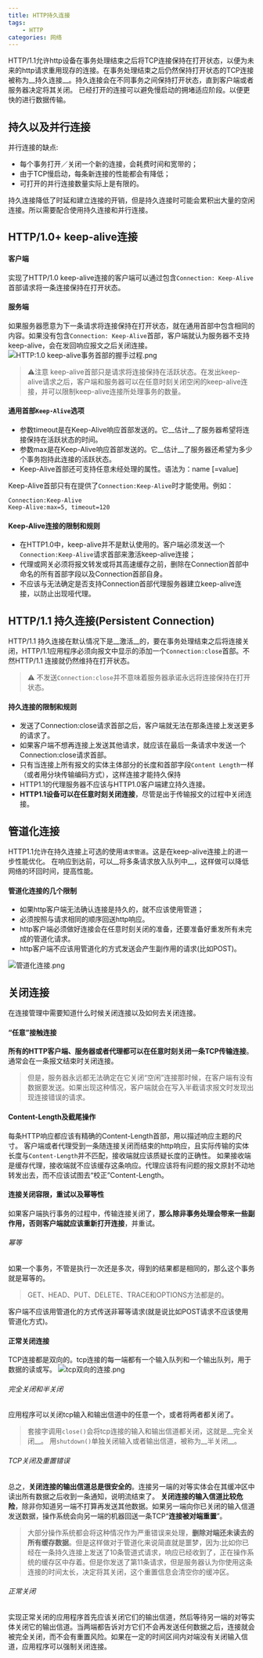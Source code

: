 ```yaml
---
title: HTTP持久连接
tags: 
    - HTTP
categories: 网络
---
```

HTTP/1.1允许http设备在事务处理结束之后将TCP连接保持在打开状态，以便为未来的http请求重用现存的连接。在事务处理结束之后仍然保持打开状态的TCP连接被称为__持久连接__。持久连接会在不同事务之间保持打开状态，直到客户端或者服务器决定将其关闭。
已经打开的连接可以避免慢启动的拥堵适应阶段。以便更快的进行数据传输。
<!-- more --> 
## 持久以及并行连接
并行连接的缺点: 
- 每个事务打开／关闭一个新的连接，会耗费时间和宽带的；
- 由于TCP慢启动，每条新连接的性能都会有降低；
- 可打开的并行连接数量实际上是有限的。

持久连接降低了时延和建立连接的开销，但是持久连接时可能会累积出大量的空闲连接。所以需要配合使用持久连接和并行连接。

## HTTP/1.0+ keep-alive连接
#### 客户端
实现了HTTP/1.0 keep-alive连接的客户端可以通过包含``Connection: Keep-Alive``首部请求将一条连接保持在打开状态。
#### 服务端
如果服务器愿意为下一条请求将连接保持在打开状态，就在通用首部中包含相同的内容。如果没有包含``Connection: Keep-Alive``首部，客户端就认为服务器不支持keep-alive，会在发回响应报文之后关闭连接。
![HTTP:1.0 keep-alive事务首部的握手过程.png](/uploads/md_srouce/http_keep_alive_1.png)
>⚠️注意
keep-alive首部只是请求将连接保持在活跃状态。在发出keep-alive请求之后，客户端和服务器可以在任意时刻关闭空闲的keep-alive连接，并可以限制keep-alive连接所处理事务的数量。

#### 通用首部``Keep-Alive``选项
- 参数timeout是在Keep-Alive响应首部发送的。它__估计__了服务器希望将连接保持在活跃状态的时间。
- 参数max是在Keep-Alive响应首部发送的。它__估计__了服务器还希望为多少个事务抱持此连接的活跃状态。
- Keep-Alive首部还可支持任意未经处理的属性。语法为：name [=value]

Keep-Alive首部只有在提供了``Connection:Keep-Alive``时才能使用。例如：
```
Connection:Keep-Alive
Keep-Alive:max=5, timeout=120
```

#### Keep-Alive连接的限制和规则
- 在HTTP1.0中，keep-alive并不是默认使用的。客户端必须发送一个``Connection:Keep-Alive``请求首部来激活keep-alive连接；
- 代理或网关必须将报文转发或将其高速缓存之前，删除在Connection首部中命名的所有首部字段以及Connection首部自身。
- 不应该与无法确定是否支持Connection首部代理服务器建立keep-alive连接，以防止出现哑代理。

## HTTP/1.1 持久连接(Persistent Connection)
HTTP/1.1 持久连接在默认情况下是__激活__的，要在事务处理结束之后将连接关闭，HTTP/1.1应用程序必须向报文中显示的添加一个``Connection:close``首部。不然HTTP/1.1 连接就仍然维持在打开状态。
>⚠️
不发送``Connection:close``并不意味着服务器承诺永远将连接保持在打开状态。

#### 持久连接的限制和规则
- 发送了Connection:close请求首部之后，客户端就无法在那条连接上发送更多的请求了。 
- 如果客户端不想再连接上发送其他请求，就应该在最后一条请求中发送一个Connection:close请求首部。
- 只有当连接上所有报文的实体主体部分的长度和首部字段``Content Length``一样（或者用分块传输编码方式），这样连接才能持久保持
- HTTP1.1的代理服务器不应该与HTTP1.0客户端建立持久连接。
- __HTTP1.1设备可以在任意时刻关闭连接__，尽管是出于传输报文的过程中关闭连接。

## 管道化连接
HTTP1.1允许在持久连接上可选的使用``请求管道``。这是在keep-alive连接上的进一步性能优化。
在响应到达前，可以__将多条请求放入队列中__，这样做可以降低网络的环回时间，提高性能。

#### 管道化连接的几个限制
- 如果http客户端无法确认连接是持久的，就不应该使用管道；
- 必须按照与请求相同的顺序回送http响应。
- http客户端必须做好连接会在任意时刻关闭的准备，还要准备好重发所有未完成的管道化请求。
- http客户端不应该用管道化的方式发送会产生副作用的请求(比如POST)。

![管道化连接.png](/uploads/md_srouce/http_keep_alive_2.png)

## 关闭连接
在连接管理中需要知道什么时候关闭连接以及如何去关闭连接。
#### “任意”接触连接
__所有的HTTP客户端、服务器或者代理都可以在任意时刻关闭一条TCP传输连接__。通常会在一条报文结束时关闭连接。
>但是，服务器永远都无法确定在它关闭“空闲”连接那时候，在客户端有没有数据要发送。如果出现这种情况，客户端就会在写入半截请求报文时发现出现连接错误的请求。

#### Content-Length及截尾操作
每条HTTP响应都应该有精确的Content-Length首部，用以描述响应主题的尺寸。
客户端或者代理受到一条随连接关闭而结束的http响应，且实际传输的实体长度与``Content-Length``并不匹配，接收端就应该质疑长度的正确性。
如果接收端是缓存代理，接收端就不应该缓存这条响应。代理应该将有问题的报文原封不动地转发出去，而不应该试图去“校正”Content-Length。

#### 连接关闭容限，重试以及幂等性
如果客户端执行事务的过程中，传输连接关闭了，__那么除非事务处理会带来一些副作用，否则客户端就应该重新打开连接__，并重试。
###### 幂等
如果一个事务，不管是执行一次还是多次，得到的结果都是相同的，那么这个事务就是幂等的。
> GET、HEAD、PUT、DELETE、TRACE和OPTIONS方法都是的。

客户端不应该用管道化的方式传送非幂等请求(就是说比如POST请求不应该使用管道化方式)。

#### 正常关闭连接
TCP连接都是双向的。tcp连接的每一端都有一个输入队列和一个输出队列，用于数据的读或写。
![tcp双向的连接.png](/uploads/md_srouce/http_keep_alive_3.png)
###### 完全关闭和半关闭
应用程序可以关闭tcp输入和输出信道中的任意一个，或者将两者都关闭了。
>套接字调用``close()``会将tcp连接的输入和输出信道都关闭，这就是__完全关闭__。
用``shutdown()``单独关闭输入或者输出信道，被称为__半关闭__。

###### TCP关闭及重置错误
总之，__关闭连接的输出信道总是很安全的__。连接另一端的对等实体会在其缓冲区中读出所有数据之后收到一条通知，说明流结束了。
__关闭连接的输入信道比较危险__，除非你知道另一端不打算再发送其他数据。如果另一端向你已关闭的输入信道发送数据，操作系统会向另一端的机器回送一条TCP“__连接被对端重置__”。
> 大部分操作系统都会将这种情况作为严重错误来处理，__删除对端还未读去的所有缓存数据__。但是这样做对于管道化来说简直就是噩梦，因为:比如你已经在一条持久连接上发送了10条管道式请求，响应已经收到了，正在操作系统的缓存区中存着。但是你发送了第11条请求，但是服务器认为你使用这条连接的时间太长，决定将其关闭，这个重置信息会清空你的缓冲区。

###### 正常关闭
实现正常关闭的应用程序首先应该关闭它们的输出信道，然后等待另一端的对等实体关闭它的输出信道。当两端都告诉对方它们不会再发送任何数据之后，连接就会被完全关闭，而不会有重置风险。如果在一定的时间区间内对端没有关闭输入信道，应用程序可以强制关闭连接。
